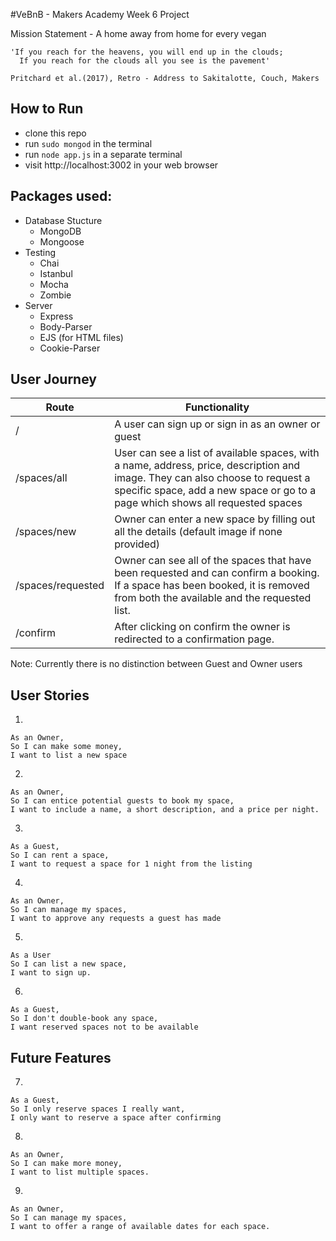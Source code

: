 #VeBnB - Makers Academy Week 6 Project

Mission Statement - A home away from home for every vegan

```
'If you reach for the heavens, you will end up in the clouds;
  If you reach for the clouds all you see is the pavement'

Pritchard et al.(2017), Retro - Address to Sakitalotte, Couch, Makers

```

## How to Run

- clone this repo
- run `sudo mongod` in the terminal
- run `node app.js` in a separate terminal
- visit http://localhost:3002 in your web browser

## Packages used:
- Database Stucture
    - MongoDB
    - Mongoose
- Testing
    - Chai
    - Istanbul
    - Mocha
    - Zombie
- Server
  - Express
  - Body-Parser
  - EJS (for HTML files)
  - Cookie-Parser

## User Journey

|Route|Functionality|
|-----|-------------|
|/| A user can sign up or sign in as an owner or guest|
|/spaces/all| User can see a list of available spaces, with a name, address, price, description and image. They can also choose to request a specific space, add a new space or go to a page which shows all requested spaces|
|/spaces/new|Owner can enter a new space by filling out all the details (default image if none provided)|
|/spaces/requested|Owner can see all of the spaces that have been requested and can confirm a booking. If a space has been booked, it is removed from both the available and the requested list.|
|/confirm| After clicking on confirm the owner is redirected to a confirmation page.|


Note: Currently there is no distinction between Guest and Owner users

## User Stories   

1.
```
As an Owner,
So I can make some money,
I want to list a new space
```

2.
```
As an Owner,
So I can entice potential guests to book my space,
I want to include a name, a short description, and a price per night.
```

3.
```
As a Guest,
So I can rent a space,
I want to request a space for 1 night from the listing
```

4.
```
As an Owner,
So I can manage my spaces,
I want to approve any requests a guest has made
```

5.
```
As a User
So I can list a new space,
I want to sign up.
```

6.
```
As a Guest,
So I don't double-book any space,
I want reserved spaces not to be available
```

## Future Features

7.
```
As a Guest,
So I only reserve spaces I really want,
I only want to reserve a space after confirming
```
8.
```
As an Owner,
So I can make more money,
I want to list multiple spaces.
```
9.
```
As an Owner,
So I can manage my spaces,
I want to offer a range of available dates for each space.
```
